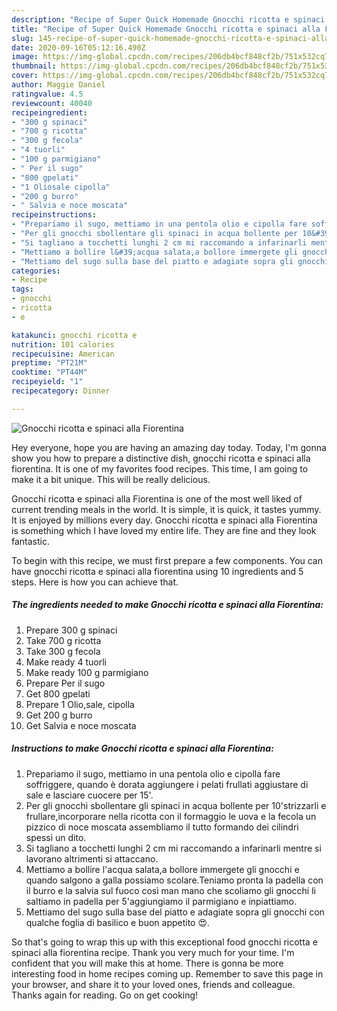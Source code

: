 ```yaml
---
description: "Recipe of Super Quick Homemade Gnocchi ricotta e spinaci alla Fiorentina"
title: "Recipe of Super Quick Homemade Gnocchi ricotta e spinaci alla Fiorentina"
slug: 145-recipe-of-super-quick-homemade-gnocchi-ricotta-e-spinaci-alla-fiorentina
date: 2020-09-16T05:12:16.490Z
image: https://img-global.cpcdn.com/recipes/206db4bcf848cf2b/751x532cq70/gnocchi-ricotta-e-spinaci-alla-fiorentina-recipe-main-photo.jpg
thumbnail: https://img-global.cpcdn.com/recipes/206db4bcf848cf2b/751x532cq70/gnocchi-ricotta-e-spinaci-alla-fiorentina-recipe-main-photo.jpg
cover: https://img-global.cpcdn.com/recipes/206db4bcf848cf2b/751x532cq70/gnocchi-ricotta-e-spinaci-alla-fiorentina-recipe-main-photo.jpg
author: Maggie Daniel
ratingvalue: 4.5
reviewcount: 40040
recipeingredient:
- "300 g spinaci"
- "700 g ricotta"
- "300 g fecola"
- "4 tuorli"
- "100 g parmigiano"
- " Per il sugo"
- "800 gpelati"
- "1 Oliosale cipolla"
- "200 g burro"
- " Salvia e noce moscata"
recipeinstructions:
- "Prepariamo il sugo, mettiamo in una pentola olio e cipolla fare soffriggere, quando è dorata aggiungere i pelati frullati aggiustare di sale e lasciare cuocere per 15&#39;."
- "Per gli gnocchi sbollentare gli spinaci in acqua bollente per 10&#39;strizzarli e frullare,incorporare nella ricotta con il formaggio le uova e la fecola un pizzico di noce moscata assembliamo il tutto formando dei cilindri spessi un dito."
- "Si tagliano a tocchetti lunghi 2 cm mi raccomando a infarinarli mentre si lavorano altrimenti si attaccano."
- "Mettiamo a bollire l&#39;acqua salata,a bollore immergete gli gnocchi e quando salgono a galla possiamo scolare.Teniamo pronta la padella con il burro e la salvia sul fuoco così man mano che scoliamo gli gnocchi li saltiamo in padella per 5&#39;aggiungiamo il parmigiano e inpiattiamo."
- "Mettiamo del sugo sulla base del piatto e adagiate sopra gli gnocchi con qualche foglia di basilico e buon appetito 😍."
categories:
- Recipe
tags:
- gnocchi
- ricotta
- e

katakunci: gnocchi ricotta e 
nutrition: 101 calories
recipecuisine: American
preptime: "PT21M"
cooktime: "PT44M"
recipeyield: "1"
recipecategory: Dinner

---
```



![Gnocchi ricotta e spinaci alla Fiorentina](https://img-global.cpcdn.com/recipes/206db4bcf848cf2b/751x532cq70/gnocchi-ricotta-e-spinaci-alla-fiorentina-recipe-main-photo.jpg)

Hey everyone, hope you are having an amazing day today. Today, I'm gonna show you how to prepare a distinctive dish, gnocchi ricotta e spinaci alla fiorentina. It is one of my favorites food recipes. This time, I am going to make it a bit unique. This will be really delicious.

Gnocchi ricotta e spinaci alla Fiorentina is one of the most well liked of current trending meals in the world. It is simple, it is quick, it tastes yummy. It is enjoyed by millions every day. Gnocchi ricotta e spinaci alla Fiorentina is something which I have loved my entire life. They are fine and they look fantastic.




To begin with this recipe, we must first prepare a few components. You can have gnocchi ricotta e spinaci alla fiorentina using 10 ingredients and 5 steps. Here is how you can achieve that.

<!--inarticleads1-->

##### The ingredients needed to make Gnocchi ricotta e spinaci alla Fiorentina:

1. Prepare 300 g spinaci
1. Take 700 g ricotta
1. Take 300 g fecola
1. Make ready 4 tuorli
1. Make ready 100 g parmigiano
1. Prepare  Per il sugo
1. Get 800 gpelati
1. Prepare 1 Olio,sale, cipolla
1. Get 200 g burro
1. Get  Salvia e noce moscata




<!--inarticleads2-->

##### Instructions to make Gnocchi ricotta e spinaci alla Fiorentina:

1. Prepariamo il sugo, mettiamo in una pentola olio e cipolla fare soffriggere, quando è dorata aggiungere i pelati frullati aggiustare di sale e lasciare cuocere per 15&#39;.
1. Per gli gnocchi sbollentare gli spinaci in acqua bollente per 10&#39;strizzarli e frullare,incorporare nella ricotta con il formaggio le uova e la fecola un pizzico di noce moscata assembliamo il tutto formando dei cilindri spessi un dito.
1. Si tagliano a tocchetti lunghi 2 cm mi raccomando a infarinarli mentre si lavorano altrimenti si attaccano.
1. Mettiamo a bollire l&#39;acqua salata,a bollore immergete gli gnocchi e quando salgono a galla possiamo scolare.Teniamo pronta la padella con il burro e la salvia sul fuoco così man mano che scoliamo gli gnocchi li saltiamo in padella per 5&#39;aggiungiamo il parmigiano e inpiattiamo.
1. Mettiamo del sugo sulla base del piatto e adagiate sopra gli gnocchi con qualche foglia di basilico e buon appetito 😍.




So that's going to wrap this up with this exceptional food gnocchi ricotta e spinaci alla fiorentina recipe. Thank you very much for your time. I'm confident that you will make this at home. There is gonna be more interesting food in home recipes coming up. Remember to save this page in your browser, and share it to your loved ones, friends and colleague. Thanks again for reading. Go on get cooking!

